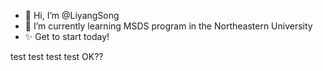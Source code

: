 - 👋 Hi, I’m @LiyangSong
- 🌱 I’m currently learning MSDS program in the Northeastern University
- ✨ Get to start today!

<!---
LiyangSong/LiyangSong is a ✨ special ✨ repository because its `README.md` (this file) appears on your GitHub profile.
You can click the Preview link to take a look at your changes.
--->

test test test test OK??
